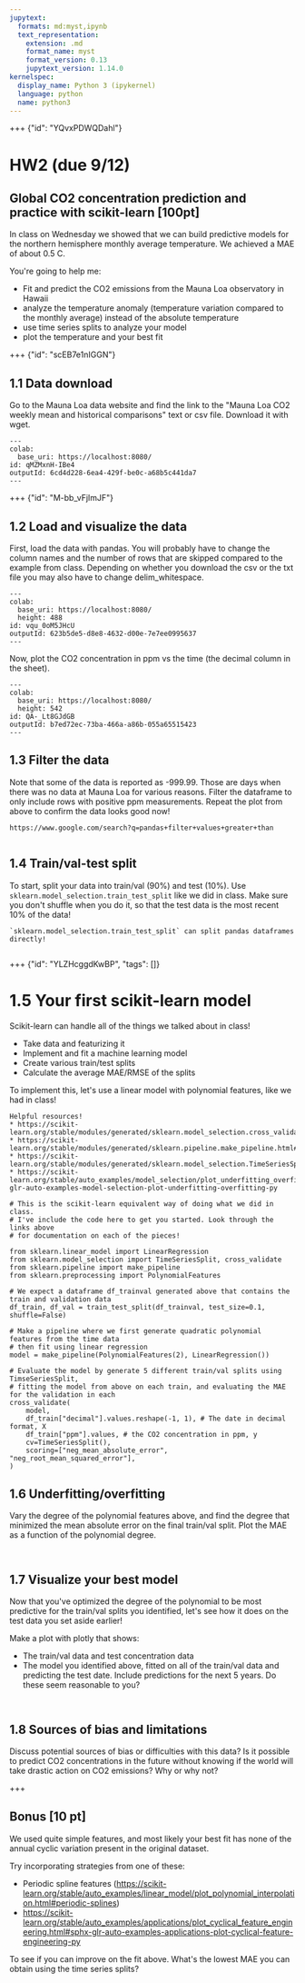 ```yaml
---
jupytext:
  formats: md:myst,ipynb
  text_representation:
    extension: .md
    format_name: myst
    format_version: 0.13
    jupytext_version: 1.14.0
kernelspec:
  display_name: Python 3 (ipykernel)
  language: python
  name: python3
---
```


+++ {"id": "YQvxPDWQDahl"}

# HW2 (due 9/12) 

## Global CO2 concentration prediction and practice with scikit-learn [100pt]

In class on Wednesday we showed that we can build predictive models for the northern hemisphere monthly average temperature. We achieved a MAE of about 0.5 C.

You're going to help me:
* Fit and predict the CO2 emissions from the Mauna Loa observatory in Hawaii
* analyze the temperature anomaly (temperature variation compared to the monthly average) instead of the absolute temperature
* use time series splits to analyze your model
* plot the temperature and your best fit

+++ {"id": "scEB7e1nIGGN"}

## 1.1 Data download

Go to the Mauna Loa data website and find the link to the "Mauna Loa CO2 weekly mean and historical comparisons" text or csv file. Download it with wget.

```{code-cell} ipython3
---
colab:
  base_uri: https://localhost:8080/
id: qMZMxnH-IBe4
outputId: 6cd4d228-6ea4-429f-be0c-a68b5c441da7
---

```

+++ {"id": "M-bb_vFjImJF"}

## 1.2 Load and visualize the data

First, load the data with pandas. You will probably have to change the column names and the number of rows that are skipped compared to the example from class. Depending on whether you download the csv or the txt file you may also have to change delim_whitespace.

```{code-cell} ipython3
---
colab:
  base_uri: https://localhost:8080/
  height: 488
id: vqu_0oM5JHcU
outputId: 623b5de5-d8e8-4632-d00e-7e7ee0995637
---

```

Now, plot the CO2 concentration in ppm vs the time (the decimal column in the sheet).

```{code-cell} ipython3
---
colab:
  base_uri: https://localhost:8080/
  height: 542
id: QA-_Lt8GJdGB
outputId: b7ed72ec-73ba-466a-a86b-055a65515423
---

```

## 1.3 Filter the data

Note that some of the data is reported as -999.99. Those are days when there was no data at Mauna Loa for various reasons. Filter the dataframe to only include rows with positive ppm measurements. Repeat the plot from above to confirm the data looks good now!

`````{seealso}
https://www.google.com/search?q=pandas+filter+values+greater+than
`````

```{code-cell} ipython3

```

## 1.4 Train/val-test split

To start, split your data into train/val (90%) and test (10%). Use `sklearn.model_selection.train_test_split` like we did in class. Make sure you don't shuffle when you do it, so that the test data is the most recent 10% of the data!

`````{tip}
`sklearn.model_selection.train_test_split` can split pandas dataframes directly!
`````

```{code-cell} ipython3

```

+++ {"id": "YLZHcggdKwBP", "tags": []}

# 1.5 Your first scikit-learn model

Scikit-learn can handle all of the things we talked about in class! 
* Take data and featurizing it
* Implement and fit a machine learning model
* Create various train/test splits
* Calculate the average MAE/RMSE of the splits

To implement this, let's use a linear model with polynomial features, like we had in class!

`````{tip}
Helpful resources!
* https://scikit-learn.org/stable/modules/generated/sklearn.model_selection.cross_validate.html#sklearn.model_selection.cross_validate
* https://scikit-learn.org/stable/modules/generated/sklearn.pipeline.make_pipeline.html#sklearn.pipeline.make_pipeline
* https://scikit-learn.org/stable/modules/generated/sklearn.model_selection.TimeSeriesSplit.html#sklearn.model_selection.TimeSeriesSplit
* https://scikit-learn.org/stable/auto_examples/model_selection/plot_underfitting_overfitting.html#sphx-glr-auto-examples-model-selection-plot-underfitting-overfitting-py
`````

```{code-cell} ipython3
# This is the scikit-learn equivalent way of doing what we did in class. 
# I've include the code here to get you started. Look through the links above 
# for documentation on each of the pieces!

from sklearn.linear_model import LinearRegression
from sklearn.model_selection import TimeSeriesSplit, cross_validate
from sklearn.pipeline import make_pipeline
from sklearn.preprocessing import PolynomialFeatures

# We expect a dataframe df_trainval generated above that contains the train and validation data
df_train, df_val = train_test_split(df_trainval, test_size=0.1, shuffle=False)

# Make a pipeline where we first generate quadratic polynomial features from the time data
# then fit using linear regression
model = make_pipeline(PolynomialFeatures(2), LinearRegression())

# Evaluate the model by generate 5 different train/val splits using TimseSeriesSplit,
# fitting the model from above on each train, and evaluating the MAE for the validation in each
cross_validate(
    model,
    df_train["decimal"].values.reshape(-1, 1), # The date in decimal format, X
    df_train["ppm"].values, # the CO2 concentration in ppm, y
    cv=TimeSeriesSplit(),
    scoring=["neg_mean_absolute_error", "neg_root_mean_squared_error"],
)
```

## 1.6 Underfitting/overfitting

Vary the degree of the polynomial features above, and find the degree that minimized the mean absolute error on the final train/val split. Plot the MAE as a function of the polynomial degree.

```{code-cell} ipython3

```

```{code-cell} ipython3

```

## 1.7 Visualize your best model

Now that you've optimized the degree of the polynomial to be most predictive for the train/val splits you identified, let's see how it does on the test data you set aside earlier!

Make a plot with plotly that shows:
* The train/val data and test concentration data
* The model you identified above, fitted on all of the train/val data and predicting the test date.
Include predictions for the next 5 years. Do these seem reasonable to you?

```{code-cell} ipython3

```

```{code-cell} ipython3

```

## 1.8 Sources of bias and limitations

Discuss potential sources of bias or difficulties with this data? Is it possible to predict CO2 concentrations in the future without knowing if the world will take drastic action on CO2 emissions? Why or why not?

+++

## Bonus [10 pt]

We used quite simple features, and most likely your best fit has none of the annual cyclic variation present in the original dataset. 

Try incorporating strategies from one of these:
* Periodic spline features (https://scikit-learn.org/stable/auto_examples/linear_model/plot_polynomial_interpolation.html#periodic-splines)
* https://scikit-learn.org/stable/auto_examples/applications/plot_cyclical_feature_engineering.html#sphx-glr-auto-examples-applications-plot-cyclical-feature-engineering-py

To see if you can improve on the fit above. What's the lowest MAE you can obtain using the time series splits?

```{code-cell} ipython3

```

